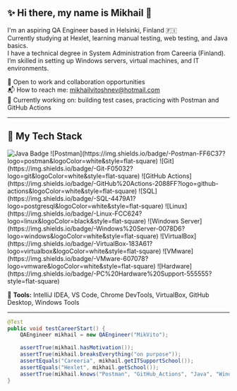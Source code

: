 ## ✨ Hi there, my name is Mikhail 👋  

I'm an aspiring QA Engineer based in Helsinki, Finland 🇫🇮    
Currently studying at Hexlet, learning manual testing, web testing, and Java basics.  
I have a technical degree in System Administration from Careeria (Finland).        
I’m skilled in setting up Windows servers, virtual machines, and IT environments.    

💼 Open to work and collaboration opportunities  
📬 How to reach me: mikhailvitoshnev@hotmail.com   
🌱 Currently working on: building test cases, practicing with Postman and GitHub Actions  

---

## 🧰 My Tech Stack

<img src="https://img.shields.io/badge/Java-%23007396.svg?style=flat-square&logo=java&logoColor=white" alt="Java Badge" />
![Postman](https://img.shields.io/badge/-Postman-FF6C37?logo=postman&logoColor=white&style=flat-square)
![Git](https://img.shields.io/badge/-Git-F05032?logo=git&logoColor=white&style=flat-square)
![GitHub Actions](https://img.shields.io/badge/-GitHub%20Actions-2088FF?logo=github-actions&logoColor=white&style=flat-square)
![SQL](https://img.shields.io/badge/-SQL-4479A1?logo=postgresql&logoColor=white&style=flat-square)
![Linux](https://img.shields.io/badge/-Linux-FCC624?logo=linux&logoColor=black&style=flat-square)
![Windows Server](https://img.shields.io/badge/-Windows%20Server-0078D6?logo=windows&logoColor=white&style=flat-square)
![VirtualBox](https://img.shields.io/badge/-VirtualBox-183A61?logo=virtualbox&logoColor=white&style=flat-square)
![VMware](https://img.shields.io/badge/-VMware-607078?logo=vmware&logoColor=white&style=flat-square)
![Hardware](https://img.shields.io/badge/-PC%20Hardware%20Support-555555?style=flat-square)

🧪 **Tools:** IntelliJ IDEA, VS Code, Chrome DevTools, VirtualBox, GitHub Desktop, Windows Tools

---

```java
@Test
public void testCareerStart() {
    QAEngineer mikhail = new QAEngineer("MikVito");

    assertTrue(mikhail.hasMotivation());
    assertTrue(mikhail.breaksEverything("on purpose"));
    assertEquals("Careeria", mikhail.getITSupportSchool());
    assertEquals("Hexlet", mikhail.getSchool());
    assertTrue(mikhail.knows("Postman", "GitHub_Actions", "Java", "Windows_Server", "PC_Hardware"));
}
